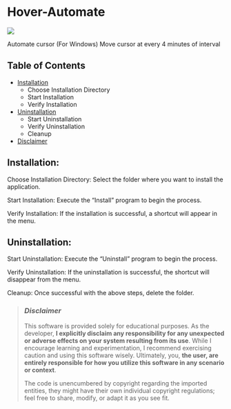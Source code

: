 # Hover-Automate
![](Resources/cursor-hover.256x220.ico)

Automate cursor (For Windows)
Move cursor at every 4 minutes of interval

## Table of Contents
- [Installation](#installation)
  - Choose Installation Directory
  - Start Installation
  - Verify Installation
- [Uninstallation](#installation)
  - Start Uninstallation
  - Verify Uninstallation
  - Cleanup
- [Disclaimer](#disclaimer)

## Installation:

Choose Installation Directory:
Select the folder where you want to install the application.

Start Installation:
Execute the “Install” program to begin the process.

Verify Installation:
If the installation is successful, a shortcut will appear in the menu.

## Uninstallation:

Start Uninstallation:
Execute the “Uninstall” program to begin the process.

Verify Uninstallation:
If the uninstallation is successful, the shortcut will disappear from the menu.

Cleanup:
Once successful with the above steps, delete the folder.

> ### *Disclaimer*
>
> This software is provided solely for educational purposes.
> As the developer, **I explicitly disclaim any responsibility for any unexpected or adverse effects on your system resulting from its use**.
> While I encourage learning and experimentation, I recommend exercising caution and using this software wisely.
> Ultimately, you, **the user, are entirely responsible for how you utilize this software in any scenario or context**.
>
> The code is unencumbered by copyright regarding the imported entities, they might have their own individual copyright regulations;
> feel free to share, modify, or adapt it as you see fit.
